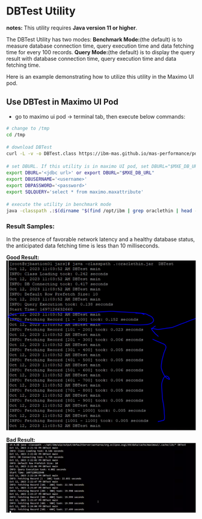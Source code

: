 # DBTest Utility

**notes:** This utility requires **Java version 11 or higher**.

The DBTest Utility has two modes:
**Benchmark Mode:**(the default) is to measure database connection time, query execution time and data fetching time for every 100 records. 
**Query Mode:**(the default) is to display the query result with database connection time, query execution time and data fetching time. 


Here is an example demonstrating how to utilize this utility in the Maximo UI pod.

## Use DBTest in Maximo UI Pod

- go to maximo ui pod -> terminal tab, then execute below commands:

```bash
# change to /tmp
cd /tmp

# download DBTest
curl -L -v -o DBTest.class https://ibm-mas.github.io/mas-performance/pd/download/DBTest.class

# set DBURL. If this utility is in maximo UI pod, set DBURL="$MXE_DB_URL"
export DBURL='<jdbc url>' or export DBURL="$MXE_DB_URL"
export DBUSERNAME='<username>'
export DBPASSWORD='<password>'
export SQLQUERY='select * from maximo.maxattribute'

# execute the utility in benchmark mode
java -classpath .:$(dirname "$(find /opt/ibm | grep oraclethin | head -n 1)")/* DBTestjava
```

### Result Samples:

In the presence of favorable network latency and a healthy database status, the anticipated data fetching time is less than 10 milliseconds.

**Good Result:**
![Good Result](./images/dbtest-goodresult.png)

**Bad Result:**
![Bad Result](./images/dbtest-badresult.png)